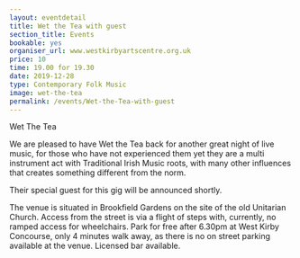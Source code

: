 ```yaml
---
layout: eventdetail
title: Wet the Tea with guest
section_title: Events
bookable: yes
organiser_url: www.westkirbyartscentre.org.uk
price: 10
time: 19.00 for 19.30
date: 2019-12-28
type: Contemporary Folk Music
image: wet-the-tea
permalink: /events/Wet-the-Tea-with-guest
---
```

Wet The Tea

We are pleased to have Wet the Tea back for another great night of live music, for those who have not experienced them yet they are a multi instrument act with Traditional Irish Music roots, with many other influences that creates something different from the norm.

Their special guest for this gig will be announced shortly.

The venue is situated in Brookfield Gardens on the site of the old Unitarian Church. Access from the street is via a flight of steps with, currently, no ramped access for wheelchairs. Park for free after 6.30pm at West Kirby Concourse, only 4 minutes walk away, as there is no on street parking available at the venue. Licensed bar available.
